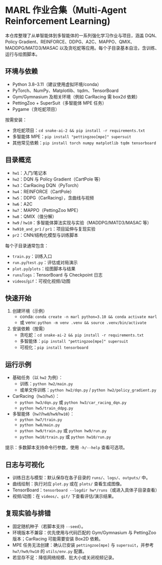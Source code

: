 # MARL 作业合集（Multi-Agent Reinforcement Learning)

本仓库整理了从单智能体到多智能体的一系列强化学习作业与项目，涵盖 DQN、Policy Gradient、REINFORCE、DDPG、A2C、MAPPO、QMIX、MADDPG/MATD3/MASAC 以及贪吃蛇等应用。每个子目录基本自洽，含训练、运行与绘图脚本。


## 环境与依赖
- Python 3.8–3.11（建议使用虚拟环境/conda）
- PyTorch、NumPy、Matplotlib、tqdm、TensorBoard
- Gym/Gymnasium 及相关环境（例如 CarRacing 需 box2d 依赖）
- PettingZoo + SuperSuit（多智能体 MPE 任务）
- Pygame（贪吃蛇项目）

按需安装：
- 贪吃蛇项目：`cd snake-ai-2 && pip install -r requirements.txt`
- 多智能体 MPE：`pip install "pettingzoo[mpe]" supersuit`
- 其他常见依赖：`pip install torch numpy matplotlib tqdm tensorboard`


## 目录概览
- `hw1`：入门/笔记本
- `hw2`：DQN 与 Policy Gradient（CartPole 等）
- `hw3`：CarRacing DQN（PyTorch）
- `hw4`：REINFORCE（CartPole）
- `hw5`：DDPG（CarRacing），含曲线与视频
- `hw6`：A2C
- `hw7`：MAPPO（PettingZoo MPE）
- `hw8`：QMIX（值分解）
- `hw9` / `hw10`：多智能体算法实现与实验（MADDPG/MATD3/MASAC 等）
- `hw910_and_pr1` / `pr1`：项目延伸与复现实验
- `pr2`：CNN/结构化模型与训练脚本

每个子目录通常包含：
- `train.py`：训练入口
- `run.py`/`test.py`：评估或对局演示
- `plot.py`/`plots`：绘图脚本与结果
- `runs`/`logs`：TensorBoard 与 Checkpoint 日志
- `videos`/`gif`：可视化视频/动图


## 快速开始
1) 创建环境（示例）
   - conda: `conda create -n marl python=3.10 && conda activate marl`
   - 或 venv: `python -m venv .venv && source .venv/bin/activate`
2) 安装依赖（按需）
   - 贪吃蛇：`cd snake-ai-2 && pip install -r requirements.txt`
   - 多智能体：`pip install "pettingzoo[mpe]" supersuit`
   - 可视化：`pip install tensorboard`


## 运行示例
- 基础任务（以 `hw2` 为例）：
  - 训练：`python hw2/main.py`
  - 或单文件训练：`python hw2/dqn.py` / `python hw2/policy_gradient.py`
- CarRacing（`hw3`/`hw5`）：
  - `python hw3/dqn.py` 或 `python hw3/car_racing_dqn.py`
  - `python hw5/train_ddpg.py`
- 多智能体（`hw7`/`hw8`/`hw9`/`hw10`）：
  - `python hw7/train.py`
  - `python hw8/main.py`
  - `python hw9/train.py` 或 `python hw9/run.py`
  - `python hw10/train.py` 或 `python hw10/run.py`

提示：多数脚本支持命令行参数，使用 `-h/--help` 查看可选项。


## 日志与可视化
- 训练日志与模型：默认保存在各子目录的 `runs/`、`logs/`、`outputs/` 中。
- 曲线绘制：执行对应 `plot.py` 或在 `plots/` 查看生成图像。
- TensorBoard：`tensorboard --logdir hw*/runs`（或进入具体子目录查看）
- 视频/动图：在 `videos/`、`gif/` 下查看评估/演示结果。


## 复现实验与排错
- 固定随机种子（若脚本支持 `--seed`）。
- 环境版本不兼容：优先使用与代码匹配的 Gym/Gymnasium 与 PettingZoo 版本；CarRacing 可能需要安装 Box2D 依赖。
- MPE 任务无法创建：确认已安装 `pettingzoo[mpe]` 与 `supersuit`，并参考 `hw7/hw9/hw10` 的 `utils/env.py` 配置。
- 若显存不足：降低网络规模、批大小或关闭视频记录。



